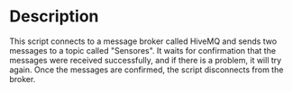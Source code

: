 # Description

This script connects to a message broker called HiveMQ and sends two messages to a topic called "Sensores". It waits for confirmation that the messages were received successfully, and if there is a problem, it will try again. Once the messages are confirmed, the script disconnects from the broker.
